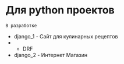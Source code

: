 # Для python проектов 
```
В разработке
```
* django_1 - Сайт для кулинарных рецептов
* * DRF
* django_2 - Интернет Магазин

